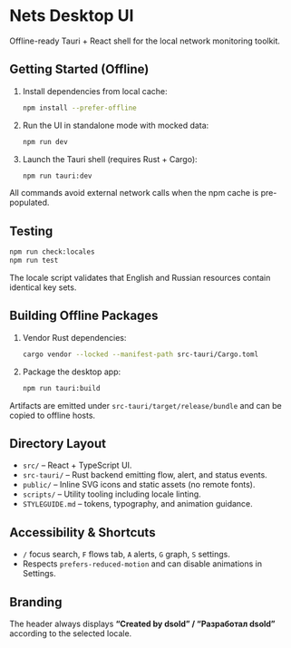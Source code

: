 # Nets Desktop UI

Offline-ready Tauri + React shell for the local network monitoring toolkit.

## Getting Started (Offline)

1. Install dependencies from local cache:
   ```bash
   npm install --prefer-offline
   ```
2. Run the UI in standalone mode with mocked data:
   ```bash
   npm run dev
   ```
3. Launch the Tauri shell (requires Rust + Cargo):
   ```bash
   npm run tauri:dev
   ```

All commands avoid external network calls when the npm cache is pre-populated.

## Testing

```bash
npm run check:locales
npm run test
```

The locale script validates that English and Russian resources contain identical key sets.

## Building Offline Packages

1. Vendor Rust dependencies:
   ```bash
   cargo vendor --locked --manifest-path src-tauri/Cargo.toml
   ```
2. Package the desktop app:
   ```bash
   npm run tauri:build
   ```

Artifacts are emitted under `src-tauri/target/release/bundle` and can be copied to offline hosts.

## Directory Layout

- `src/` – React + TypeScript UI.
- `src-tauri/` – Rust backend emitting flow, alert, and status events.
- `public/` – Inline SVG icons and static assets (no remote fonts).
- `scripts/` – Utility tooling including locale linting.
- `STYLEGUIDE.md` – tokens, typography, and animation guidance.

## Accessibility & Shortcuts

- `/` focus search, `F` flows tab, `A` alerts, `G` graph, `S` settings.
- Respects `prefers-reduced-motion` and can disable animations in Settings.

## Branding

The header always displays **“Created by dsold” / “Разработал dsold”** according to the selected locale.
